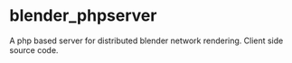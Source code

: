 blender_phpserver 
=================

A php based server for distributed blender network rendering.
Client side source code.